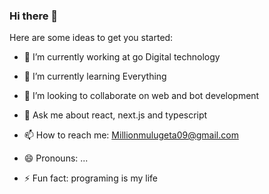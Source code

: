 ### Hi there 👋

Here are some ideas to get you started:

- 🔭 I’m currently working at go Digital technology
- 🌱 I’m currently learning Everything
- 👯 I’m looking to collaborate on web and bot development

- 💬 Ask me about react, next.js and typescript
- 📫 How to reach me: Millionmulugeta09@gmail.com
- 😄 Pronouns: ...
- ⚡ Fun fact: programing is my life

